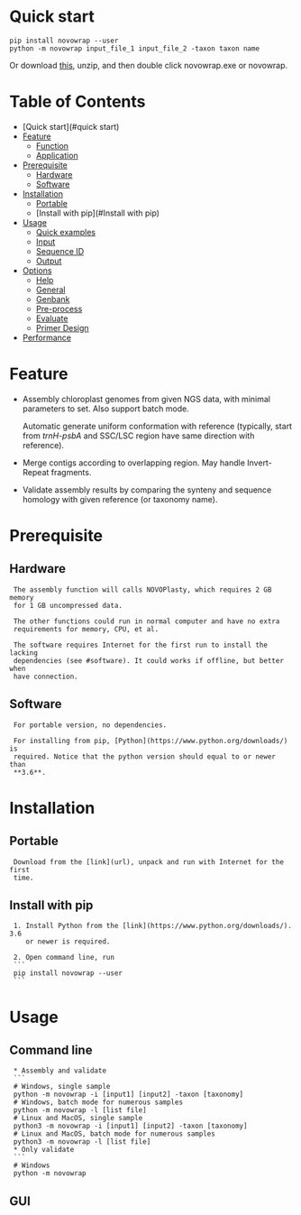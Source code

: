 # Quick start
   ```
   pip install novowrap --user
   python -m novowrap input_file_1 input_file_2 -taxon taxon name
   ```
   Or download [this](link), unzip, and then double click novowrap.exe or
   novowrap.
# Table of Contents
   * [Quick start](#quick start)
   * [Feature](#feature)
      * [Function](#function)
      * [Application](#application)
   * [Prerequisite](#prerequisite)
      * [Hardware](#hardware)
      * [Software](#software)
   * [Installation](#installation)
      * [Portable](#portable)
      * [Install with pip](#Install with pip)
   * [Usage](#usage)
      * [Quick examples](#quick-examples)
      * [Input](#input)
      * [Sequence ID](#sequence-id)
      * [Output](#output)
   * [Options](#options)
      * [Help](#help)
      * [General](#general)
      * [Genbank](#genbank)
      * [Pre-process](#preprocess)
      * [Evaluate](#evaluate)
      * [Primer Design](#primer-design)
   * [Performance](#performance)
# Feature
   * Assembly chloroplast genomes from given NGS data, with minimal parameters
     to set. Also support batch mode.

     Automatic generate uniform conformation with reference (typically, start
     from _trnH-psbA_ and SSC/LSC region have same direction with reference).
   * Merge contigs according to overlapping region. May handle Invert-Repeat
     fragments.
   * Validate assembly results by comparing the synteny and sequence homology
     with given reference (or taxonomy name).
# Prerequisite
## Hardware
     The assembly function will calls NOVOPlasty, which requires 2 GB memory
     for 1 GB uncompressed data.

     The other functions could run in normal computer and have no extra
     requirements for memory, CPU, et al.

     The software requires Internet for the first run to install the lacking
     dependencies (see #software). It could works if offline, but better when
     have connection.
## Software
     For portable version, no dependencies.

     For installing from pip, [Python](https://www.python.org/downloads/) is
     required. Notice that the python version should equal to or newer than
     **3.6**.
# Installation
## Portable
     Download from the [link](url), unpack and run with Internet for the first
     time.
## Install with pip
     1. Install Python from the [link](https://www.python.org/downloads/). 3.6
        or newer is required.
     
     2. Open command line, run
     ```
     pip install novowrap --user
     ```
# Usage
## Command line
     * Assembly and validate
     ```
     # Windows, single sample
     python -m novowrap -i [input1] [input2] -taxon [taxonomy]
     # Windows, batch mode for numerous samples
     python -m novowrap -l [list file]
     # Linux and MacOS, single sample
     python3 -m novowrap -i [input1] [input2] -taxon [taxonomy]
     # Linux and MacOS, batch mode for numerous samples
     python3 -m novowrap -l [list file]
     * Only validate
     ```
     # Windows
     python -m novowrap 




## GUI






